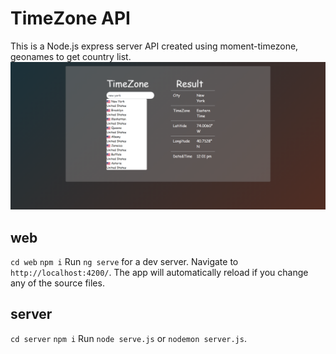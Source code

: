 # TimeZone API
This is a Node.js express server API created using moment-timezone, geonames to get country list.
![Alt text](ss.png "Title")

## web
`cd web` 
`npm i`
Run `ng serve` for a dev server. Navigate to `http://localhost:4200/`. The app will automatically reload if you change any of the source files.

## server
`cd server` 
`npm i`
Run `node serve.js` or `nodemon server.js`.
